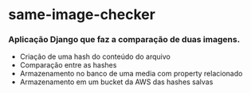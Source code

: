 # same-image-checker

### Aplicação Django que faz a comparação de duas imagens.

* Criação de uma hash do conteúdo do arquivo
* Comparação entre as hashes
* Armazenamento no banco de uma media com property relacionado
* Armazenamento em um bucket da AWS das hashes salvas
